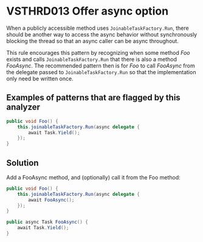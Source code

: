 # VSTHRD013 Offer async option

When a publicly accessible method uses `JoinableTaskFactory.Run`, there should be
another way to access the async behavior without synchronously blocking the thread
so that an async caller can be async throughout.

This rule encourages this pattern by recognizing when some method *Foo* exists and
calls `JoinableTaskFactory.Run` that there is also a method *FooAsync*.
The recommended pattern then is for *Foo* to call *FooAsync* from the delegate
passed to `JoinableTaskFactory.Run` so that the implementation only need be written once.

## Examples of patterns that are flagged by this analyzer

```csharp
public void Foo() {
    this.joinableTaskFactory.Run(async delegate {
        await Task.Yield();
    });
}
```

## Solution

Add a FooAsync method, and (optionally) call it from the Foo method:

```csharp
public void Foo() {
    this.joinableTaskFactory.Run(async delegate {
        await FooAsync();
    });
}

public async Task FooAsync() {
    await Task.Yield();
}
```
